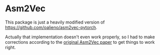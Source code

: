 # Asm2Vec

This package is just a heavily modified version of
https://github.com/oalieno/asm2vec-pytorch.

Actually that implementation doesn't even work properly, so I had to make
corrections according to the [original Asm2Vec
paper](https://www.computer.org/csdl/proceedings-article/sp/2019/666000a038/19skfc3ZfKo)
to get things to work right.